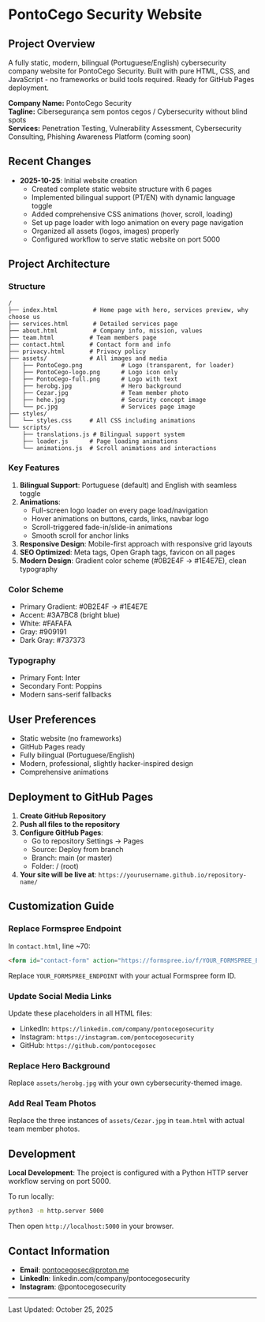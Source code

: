 # PontoCego Security Website

## Project Overview

A fully static, modern, bilingual (Portuguese/English) cybersecurity company website for PontoCego Security. Built with pure HTML, CSS, and JavaScript - no frameworks or build tools required. Ready for GitHub Pages deployment.

**Company Name:** PontoCego Security  
**Tagline:** Cibersegurança sem pontos cegos / Cybersecurity without blind spots  
**Services:** Penetration Testing, Vulnerability Assessment, Cybersecurity Consulting, Phishing Awareness Platform (coming soon)

## Recent Changes

- **2025-10-25**: Initial website creation
  - Created complete static website structure with 6 pages
  - Implemented bilingual support (PT/EN) with dynamic language toggle
  - Added comprehensive CSS animations (hover, scroll, loading)
  - Set up page loader with logo animation on every page navigation
  - Organized all assets (logos, images) properly
  - Configured workflow to serve static website on port 5000

## Project Architecture

### Structure
```
/
├── index.html          # Home page with hero, services preview, why choose us
├── services.html       # Detailed services page
├── about.html          # Company info, mission, values
├── team.html          # Team members page
├── contact.html       # Contact form and info
├── privacy.html       # Privacy policy
├── assets/            # All images and media
│   ├── PontoCego.png           # Logo (transparent, for loader)
│   ├── PontoCego-logo.png      # Logo icon only
│   ├── PontoCego-full.png      # Logo with text
│   ├── herobg.jpg              # Hero background
│   ├── Cezar.jpg               # Team member photo
│   ├── hehe.jpg                # Security concept image
│   └── pc.jpg                  # Services page image
├── styles/
│   └── styles.css     # All CSS including animations
└── scripts/
    ├── translations.js # Bilingual support system
    ├── loader.js      # Page loading animations
    └── animations.js  # Scroll animations and interactions
```

### Key Features

1. **Bilingual Support**: Portuguese (default) and English with seamless toggle
2. **Animations**:
   - Full-screen logo loader on every page load/navigation
   - Hover animations on buttons, cards, links, navbar logo
   - Scroll-triggered fade-in/slide-in animations
   - Smooth scroll for anchor links
3. **Responsive Design**: Mobile-first approach with responsive grid layouts
4. **SEO Optimized**: Meta tags, Open Graph tags, favicon on all pages
5. **Modern Design**: Gradient color scheme (#0B2E4F → #1E4E7E), clean typography

### Color Scheme

- Primary Gradient: #0B2E4F → #1E4E7E
- Accent: #3A7BC8 (bright blue)
- White: #FAFAFA
- Gray: #909191
- Dark Gray: #737373

### Typography

- Primary Font: Inter
- Secondary Font: Poppins
- Modern sans-serif fallbacks

## User Preferences

- Static website (no frameworks)
- GitHub Pages ready
- Fully bilingual (Portuguese/English)
- Modern, professional, slightly hacker-inspired design
- Comprehensive animations

## Deployment to GitHub Pages

1. **Create GitHub Repository**
2. **Push all files to the repository**
3. **Configure GitHub Pages**:
   - Go to repository Settings → Pages
   - Source: Deploy from branch
   - Branch: main (or master)
   - Folder: / (root)
4. **Your site will be live at**: `https://yourusername.github.io/repository-name/`

## Customization Guide

### Replace Formspree Endpoint
In `contact.html`, line ~70:
```html
<form id="contact-form" action="https://formspree.io/f/YOUR_FORMSPREE_ENDPOINT" method="POST">
```
Replace `YOUR_FORMSPREE_ENDPOINT` with your actual Formspree form ID.

### Update Social Media Links
Update these placeholders in all HTML files:
- LinkedIn: `https://linkedin.com/company/pontocegosecurity`
- Instagram: `https://instagram.com/pontocegosecurity`
- GitHub: `https://github.com/pontocegosec`

### Replace Hero Background
Replace `assets/herobg.jpg` with your own cybersecurity-themed image.

### Add Real Team Photos
Replace the three instances of `assets/Cezar.jpg` in `team.html` with actual team member photos.

## Development

**Local Development**: The project is configured with a Python HTTP server workflow serving on port 5000.

To run locally:
```bash
python3 -m http.server 5000
```

Then open `http://localhost:5000` in your browser.

## Contact Information

- **Email**: pontocegosec@proton.me
- **LinkedIn**: linkedin.com/company/pontocegosecurity
- **Instagram**: @pontocegosecurity

---

Last Updated: October 25, 2025
